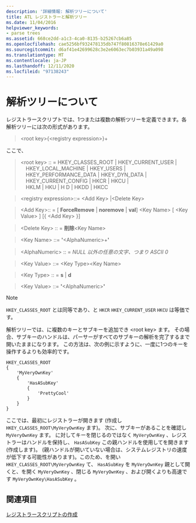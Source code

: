 ```yaml
---
description: '詳細情報: 解析ツリーについて'
title: ATL レジストラーと解析ツリー
ms.date: 11/04/2016
helpviewer_keywords:
- parse trees
ms.assetid: 668ce2dd-a1c3-4ca0-8135-b25267cb6a85
ms.openlocfilehash: cae5256bf932478135db747f80816378e61429a0
ms.sourcegitcommit: d6af41e42699628c3e2e6063ec7b03931a49a098
ms.translationtype: MT
ms.contentlocale: ja-JP
ms.lasthandoff: 12/11/2020
ms.locfileid: "97138243"
---
```

# <a name="understanding-parse-trees"></a>解析ツリーについて

レジストラースクリプトでは、1つまたは複数の解析ツリーを定義できます。各解析ツリーには次の形式があります。

> \<root key>{\<registry expression>}+

ここで、

> \<root key> :: = HKEY_CLASSES_ROOT \| HKEY_CURRENT_USER \|\
> &emsp;HKEY_LOCAL_MACHINE \| HKEY_USERS \|\
> &emsp;HKEY_PERFORMANCE_DATA \| HKEY_DYN_DATA \|\
> &emsp;HKEY_CURRENT_CONFIG \| HKCR \| HKCU \|\
> &emsp;HKLM \| HKU \| H D \| HKDD \| HKCC

> \<registry expression>::= \<Add Key> \|\<Delete Key>

> \<Add Key>:: = \[ **ForceRemove** \| **noremove** \| **val**] \<Key Name> [ \<Key Value> ] [{ \<Add Key> }]

> \<Delete Key> :: = **削除**\<Key Name>

> \<Key Name> ::= **'**\<AlphaNumeric>+**'**

> \<AlphaNumeric> :: = *NULL 以外の任意の文字、つまり ASCII 0*

> \<Key Value> ::= \<Key Type>\<Key Name>

> \<Key Type> :: = **s** \| **d**

> \<Key Value> ::= **'**\<AlphaNumeric>**'**

> [!NOTE]
> `HKEY_CLASSES_ROOT` とは同等であり、と `HKCR` `HKEY_CURRENT_USER` `HKCU` は等価です。

解析ツリーでは、に複数のキーとサブキーを追加でき \<root key> ます。 その場合、サブキーのハンドルは、パーサーがすべてのサブキーの解析を完了するまで開いたままになります。 この方法は、次の例に示すように、一度に1つのキーを操作するよりも効率的です。

```rgs
HKEY_CLASSES_ROOT
{
    'MyVeryOwnKey'
    {
        'HasASubKey'
        {
            'PrettyCool'
        }
    }
}
```

ここでは、最初にレジストラーが開きます (作成し `HKEY_CLASSES_ROOT\MyVeryOwnKey` ます)。 次に、サブキーがあることを確認し `MyVeryOwnKey` ます。 に対してキーを閉じるのではなく `MyVeryOwnKey` 、レジストラーはハンドルを保持し、 `HasASubKey` この親ハンドルを使用してを開きます (作成します)。 (親ハンドルが開いていない場合は、システムレジストリの速度が低下する可能性があります)。このため、を開い `HKEY_CLASSES_ROOT\MyVeryOwnKey` て、 `HasASubKey` を `MyVeryOwnKey` 親として開くと、を開く `MyVeryOwnKey` 、閉じる `MyVeryOwnKey` 、および開くよりも高速です `MyVeryOwnKey\HasASubKey` 。

## <a name="see-also"></a>関連項目

[レジストラースクリプトの作成](../atl/creating-registrar-scripts.md)
